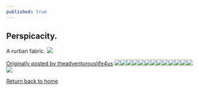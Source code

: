```yaml
---
published: true
---
```

## Perspicacity.

A rurban fabric.
![](https://66.media.tumblr.com/c9b9de290b16566d6ea1a1a099e3399b/c264d20c93488b1b-83/s540x810/1172967f6846223a5a6f4d9f544c01f40b3cec35.gif)

[Originally posted by theadventurouslife4us](http://tmblr.co/ZzTOcf2L5yZ7C)
![](https://66.media.tumblr.com/ca6960c1097f0b4fc997812e695f476d/c264d20c93488b1b-cd/s540x810/0d68775ae550a433bb1d5122a933b9390d231120.jpg)![](https://66.media.tumblr.com/1afce8e94c764a7b4cbeef05532ba232/c264d20c93488b1b-9d/s540x810/53f67eadc69df26645da68f3f5a4d03ad308e2e1.jpg)![](https://66.media.tumblr.com/52b3959b5cb5b3962668a1550ca2c384/c264d20c93488b1b-6a/s540x810/919c6f211da276e9ada911f4955c477488b98ef1.jpg)![](https://66.media.tumblr.com/20c3a1697ef28bfe1d0daf6c8796ada1/c264d20c93488b1b-fe/s540x810/4ca467f9c899595af1931230fd9c6a6640dfad72.jpg)![](https://66.media.tumblr.com/0ab0e2835b45c0bff96b886827ce3211/c264d20c93488b1b-e6/s540x810/81f7e94c270f204797bc3e75cac98a123db587d2.jpg)![](https://66.media.tumblr.com/8881c937276dec9a3447a5f4645ac673/c264d20c93488b1b-07/s540x810/498c23d15d3f7bb388fb9a3eda06d717847a0a70.jpg)![](https://66.media.tumblr.com/4f4c53ceed8f9949679d1bd065071a7c/c264d20c93488b1b-1f/s540x810/2e049aeda366043c9e1fdd21584eac3063e78e22.jpg)![](https://66.media.tumblr.com/06a5e38c959cd805bd95d632ad284086/c264d20c93488b1b-4b/s540x810/2c45fda871cb3d81d4f4a1531720a85a923635e2.jpg)![](https://66.media.tumblr.com/5caaffadcfae92abb3bf36b8bec7c609/c264d20c93488b1b-db/s540x810/565a3e21dd7dd4fb58c0d359fc492f0038c6f843.jpg)![](https://66.media.tumblr.com/bd1ede285ff0bdc0bb2d5ec2854f7198/c264d20c93488b1b-19/s540x810/e80474918e64f83cd774cc9d4710f19006be9a52.jpg)![](https://66.media.tumblr.com/412518f09e8f2a5366cec55f1587a0f1/c264d20c93488b1b-b4/s540x810/c7a5e9e6fab34c9315cd166fb241a590a4ef5b05.jpg)![](https://66.media.tumblr.com/66899a24c259e031500b0aee2979adca/c264d20c93488b1b-d7/s540x810/56ae387cb62eddaad8af06aaa5dbe83015021c1b.jpg)![](https://66.media.tumblr.com/38575ffbaf95534a362902abd3584185/c264d20c93488b1b-96/s540x810/00b101a3dbb4ad6262c8f500fb1dddf36401e5ca.jpg)![](https://66.media.tumblr.com/793cafa7f27051be78262e4be90b23f8/c264d20c93488b1b-c0/s540x810/0a426c83d11ac76a65e0eb40af8e5273fe2c44b2.jpg)

[Return back to home](https://kvshvl.github.io/index.html)

